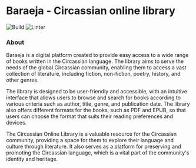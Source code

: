 # Baraeja - Circassian online library
![Build](https://github.com/bootuz/baraeja/actions/workflows/django.yml/badge.svg)
![Linter](https://github.com/bootuz/baraeja/actions/workflows/linter.yml/badge.svg)

### About
Baraeja is a digital platform created to provide easy access to a wide range of books written in the Circassian language. The library aims to serve the needs of the global Circassian community, enabling them to access a vast collection of literature, including fiction, non-fiction, poetry, history, and other genres.

The library is designed to be user-friendly and accessible, with an intuitive interface that allows users to browse and search for books according to various criteria such as author, title, genre, and publication date. The library also offers different formats for the books, such as PDF and EPUB, so that users can choose the format that suits their reading preferences and devices.

The Circassian Online Library is a valuable resource for the Circassian community, providing a space for them to explore their language and culture through literature. It also serves as a platform for preserving and promoting the Circassian language, which is a vital part of the community's identity and heritage.

